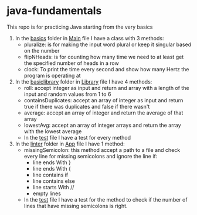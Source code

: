# java-fundamentals

This repo is for practicing Java starting from the very basics

1. In the [basics](basics) folder in [Main](basics/Main.java) file I have a class with 3 methods:
   - pluralize: is for making the input word plural or keep it singular based on the number
   - flipNHeads: is for counting how many time we need to at least get the specified number of heads in a row
   - clock: To print the time every second and show how many Hertz the program is operating at
1. In the [basiclibrary](basiclibrary) folder in [Library](basiclibrary/lib/src/main/java/basiclibrary/Library.java) file I have 4 methods:
   - roll: accept integer as input and return and array with a length of the input and random values from 1 to 6
   - containsDuplicates: accept an array of integer as input and return true if there was duplicates and false if there wasn't
   - average: accept an array of integer and return the average of that array
   - lowestAvg: accept an array of integer arrays and return the array with the lowest average
   - In the [test](basiclibrary/lib/src/test/java/basiclibrary/LibraryTest.java) file I have a test for every method
1. In the [linter](linter/app/src/main/java/linter) folder in [App](linter/app/src/main/java/linter/App.java) file I have 1 method:
   - missingSemicolon: this method accept a path to a file and check every line for missing semicolons and ignore the line if:
     - line ends With }
     - line ends With {
     - line contains if
     - line contains else
     - line starts With //
     - empty lines
   - In the [test](linter/app/src/test/java/linter/AppTest.java) file I have a test for the method to check if the number of lines that have missing semicolons is right.

